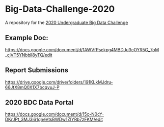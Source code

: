 # Big-Data-Challenge-2020
A repository for the [2020 Undergraduate Big Data Challenge](https://stemfellowship.org/2020-undergraduate-big-data-challenge/?fbclid=IwAR2VN4Td21nvh9L1RZbALjhnGzWvB5LczgZ75XJt5kSSINKQU3HQoEWt4OY)

## Example Doc:

https://docs.google.com/document/d/1AWVfPsekpg4MBDJu3cOYR5G_7oM_cjVT5YNbbll8yTQ/edit

## Report Submissions 
https://drive.google.com/drive/folders/191KLkMJdru-66JtX8mQ0X1X7bcqyuJ-P

## 2020 BDC Data Portal
https://docs.google.com/document/d/15c-N0cY-DKrJPt_3MJ3i61gneVtsBWDw1ZlYRb7zFKM/edit